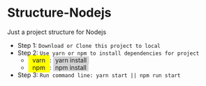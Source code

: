 # Structure-Nodejs

Just a project structure for Nodejs

- Step 1:
  `Download or Clone this project to local`
- Step 2:
  `Use yarn or npm to install dependencies for project`
  - <p style="background:yellow; display: inline; padding: 3px 10px">yarn</p>: <span style="background:lightgray; padding: 0 5px;"> yarn install</span>
  - <p style="background:yellow; display: inline; padding: 3px 10px">npm</p>: <span style="background:lightgray; padding: 0 5px;"> npm install</span>
- Step 3:
  `Run command line: yarn start || npm run start`
